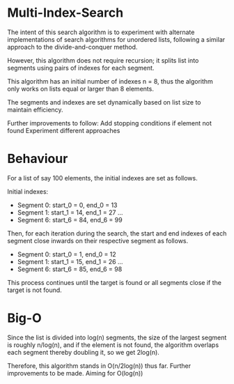 # Multi-Index-Search

The intent of this search algorithm is to experiment with alternate implementations 
of search algorithms for unordered lists, following a similar approach to the divide-and-conquer method. 

However, this algorithm does not require recursion; it splits list into segments 
using pairs of indexes for each segment.

This algorithm has an initial number of indexes n = 8, thus the algorithm only works on lists 
equal or larger than 8 elements.

The segments and indexes are set dynamically based on list size to maintain efficiency.

Further improvements to follow: 
    Add stopping conditions if element not found
    Experiment different approaches


# Behaviour  

For a list of say 100 elements, the initial indexes are set as follows.

Initial indexes:
- Segment 0: start_0 = 0, end_0 = 13
- Segment 1: start_1 = 14, end_1 = 27
...
- Segment 6: start_6 = 84, end_6 = 99

Then, for each iteration during the search, the start and end indexes 
of each segment close inwards on their respective segment as follows.

- Segment 0: start_0 = 1, end_0 = 12
- Segment 1: start_1 = 15, end_1 = 26
...
- Segment 6: start_6 = 85, end_6 = 98

This process continues until the target is found or all segments close if the target is not found.


# Big-O

Since the list is divided into log(n) segments, the size of the largest segment is roughly n/log(n),
and if the element is not found, the algorithm overlaps each segment thereby doubling it, so we get 2log(n).

Therefore, this algorithm stands in O(n/2log(n)) thus far. Further improvements to be made. 
Aiming for O(log(n))